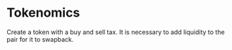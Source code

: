 # Tokenomics

Create a token with a buy and sell tax.  It is necessary to add liquidity to the pair 
for it to swapback.
